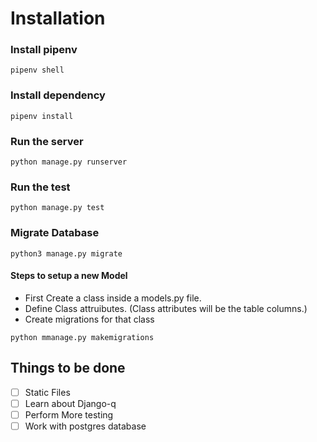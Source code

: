 # Installation

### Install pipenv
```
pipenv shell
```
### Install dependency
```
pipenv install
``` 

### Run the server
```
python manage.py runserver
```
### Run the test
```
python manage.py test
```

### Migrate Database
```
python3 manage.py migrate
```

#### Steps to setup a new Model
* First Create a class inside a models.py file.
* Define Class attruibutes. (Class attributes will be the table columns.)
* Create migrations for that class
```
python mmanage.py makemigrations
```

## Things to be done
- [ ]  Static Files
- [ ]  Learn about Django-q
- [ ] Perform More testing
- [ ] Work with postgres database